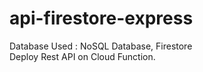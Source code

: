# api-firestore-express
Database Used : NoSQL Database, Firestore \
Deploy Rest API on Cloud Function.

